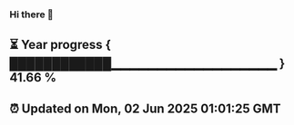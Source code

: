 ### Hi there 👋
⏳ Year progress { ████████████▁▁▁▁▁▁▁▁▁▁▁▁▁▁▁▁▁▁ } 41.66 %
---
⏰ Updated on Mon, 02 Jun 2025 01:01:25 GMT
---

